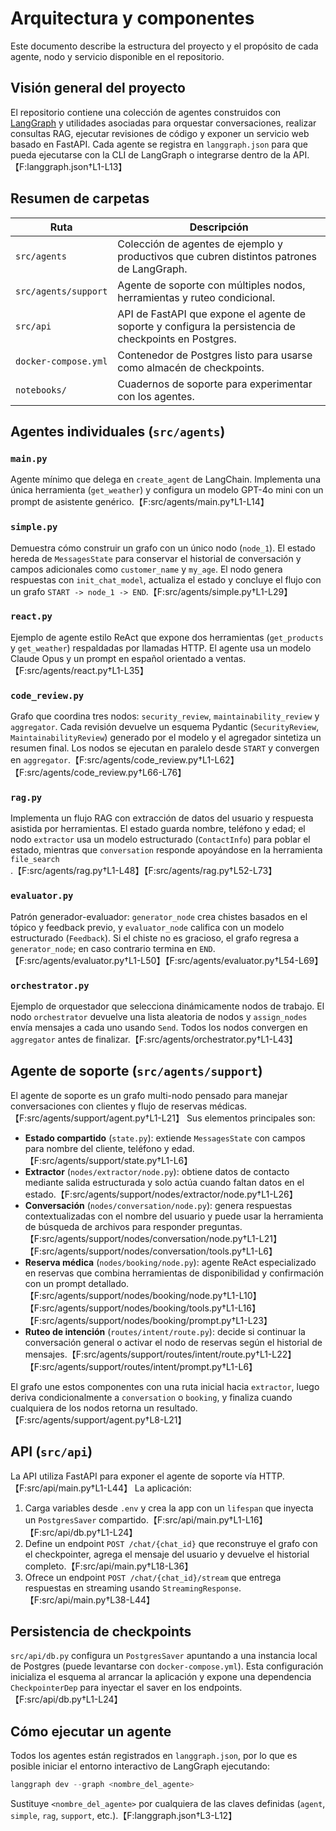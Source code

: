 # Arquitectura y componentes

Este documento describe la estructura del proyecto y el propósito de cada agente, nodo y servicio disponible en el repositorio.

## Visión general del proyecto

El repositorio contiene una colección de agentes construidos con [LangGraph](https://langchain-ai.github.io/langgraph/) y utilidades asociadas para orquestar conversaciones, realizar consultas RAG, ejecutar revisiones de código y exponer un servicio web basado en FastAPI. Cada agente se registra en `langgraph.json` para que pueda ejecutarse con la CLI de LangGraph o integrarse dentro de la API.【F:langgraph.json†L1-L13】

## Resumen de carpetas

| Ruta | Descripción |
| --- | --- |
| `src/agents` | Colección de agentes de ejemplo y productivos que cubren distintos patrones de LangGraph. |
| `src/agents/support` | Agente de soporte con múltiples nodos, herramientas y ruteo condicional. |
| `src/api` | API de FastAPI que expone el agente de soporte y configura la persistencia de checkpoints en Postgres. |
| `docker-compose.yml` | Contenedor de Postgres listo para usarse como almacén de checkpoints. |
| `notebooks/` | Cuadernos de soporte para experimentar con los agentes. |

## Agentes individuales (`src/agents`)

### `main.py`
Agente mínimo que delega en `create_agent` de LangChain. Implementa una única herramienta (`get_weather`) y configura un modelo GPT-4o mini con un prompt de asistente genérico.【F:src/agents/main.py†L1-L14】

### `simple.py`
Demuestra cómo construir un grafo con un único nodo (`node_1`). El estado hereda de `MessagesState` para conservar el historial de conversación y campos adicionales como `customer_name` y `my_age`. El nodo genera respuestas con `init_chat_model`, actualiza el estado y concluye el flujo con un grafo `START -> node_1 -> END`.【F:src/agents/simple.py†L1-L29】

### `react.py`
Ejemplo de agente estilo ReAct que expone dos herramientas (`get_products` y `get_weather`) respaldadas por llamadas HTTP. El agente usa un modelo Claude Opus y un prompt en español orientado a ventas.【F:src/agents/react.py†L1-L35】

### `code_review.py`
Grafo que coordina tres nodos: `security_review`, `maintainability_review` y `aggregator`. Cada revisión devuelve un esquema Pydantic (`SecurityReview`, `MaintainabilityReview`) generado por el modelo y el agregador sintetiza un resumen final. Los nodos se ejecutan en paralelo desde `START` y convergen en `aggregator`.【F:src/agents/code_review.py†L1-L62】【F:src/agents/code_review.py†L66-L76】

### `rag.py`
Implementa un flujo RAG con extracción de datos del usuario y respuesta asistida por herramientas. El estado guarda nombre, teléfono y edad; el nodo `extractor` usa un modelo estructurado (`ContactInfo`) para poblar el estado, mientras que `conversation` responde apoyándose en la herramienta `file_search`.【F:src/agents/rag.py†L1-L48】【F:src/agents/rag.py†L52-L73】

### `evaluator.py`
Patrón generador-evaluador: `generator_node` crea chistes basados en el tópico y feedback previo, y `evaluator_node` califica con un modelo estructurado (`Feedback`). Si el chiste no es gracioso, el grafo regresa a `generator_node`; en caso contrario termina en `END`.【F:src/agents/evaluator.py†L1-L50】【F:src/agents/evaluator.py†L54-L69】

### `orchestrator.py`
Ejemplo de orquestador que selecciona dinámicamente nodos de trabajo. El nodo `orchestrator` devuelve una lista aleatoria de nodos y `assign_nodes` envía mensajes a cada uno usando `Send`. Todos los nodos convergen en `aggregator` antes de finalizar.【F:src/agents/orchestrator.py†L1-L43】

## Agente de soporte (`src/agents/support`)

El agente de soporte es un grafo multi-nodo pensado para manejar conversaciones con clientes y flujo de reservas médicas.【F:src/agents/support/agent.py†L1-L21】 Sus elementos principales son:

- **Estado compartido** (`state.py`): extiende `MessagesState` con campos para nombre del cliente, teléfono y edad.【F:src/agents/support/state.py†L1-L6】
- **Extractor** (`nodes/extractor/node.py`): obtiene datos de contacto mediante salida estructurada y solo actúa cuando faltan datos en el estado.【F:src/agents/support/nodes/extractor/node.py†L1-L26】
- **Conversación** (`nodes/conversation/node.py`): genera respuestas contextualizadas con el nombre del usuario y puede usar la herramienta de búsqueda de archivos para responder preguntas.【F:src/agents/support/nodes/conversation/node.py†L1-L21】【F:src/agents/support/nodes/conversation/tools.py†L1-L6】
- **Reserva médica** (`nodes/booking/node.py`): agente ReAct especializado en reservas que combina herramientas de disponibilidad y confirmación con un prompt detallado.【F:src/agents/support/nodes/booking/node.py†L1-L10】【F:src/agents/support/nodes/booking/tools.py†L1-L16】【F:src/agents/support/nodes/booking/prompt.py†L1-L23】
- **Ruteo de intención** (`routes/intent/route.py`): decide si continuar la conversación general o activar el nodo de reservas según el historial de mensajes.【F:src/agents/support/routes/intent/route.py†L1-L22】【F:src/agents/support/routes/intent/prompt.py†L1-L6】

El grafo une estos componentes con una ruta inicial hacia `extractor`, luego deriva condicionalmente a `conversation` o `booking`, y finaliza cuando cualquiera de los nodos retorna un resultado.【F:src/agents/support/agent.py†L8-L21】

## API (`src/api`)

La API utiliza FastAPI para exponer el agente de soporte vía HTTP.【F:src/api/main.py†L1-L44】 La aplicación:

1. Carga variables desde `.env` y crea la app con un `lifespan` que inyecta un `PostgresSaver` compartido.【F:src/api/main.py†L1-L16】【F:src/api/db.py†L1-L24】
2. Define un endpoint `POST /chat/{chat_id}` que reconstruye el grafo con el checkpointer, agrega el mensaje del usuario y devuelve el historial completo.【F:src/api/main.py†L18-L36】
3. Ofrece un endpoint `POST /chat/{chat_id}/stream` que entrega respuestas en streaming usando `StreamingResponse`.【F:src/api/main.py†L38-L44】

## Persistencia de checkpoints

`src/api/db.py` configura un `PostgresSaver` apuntando a una instancia local de Postgres (puede levantarse con `docker-compose.yml`). Esta configuración inicializa el esquema al arrancar la aplicación y expone una dependencia `CheckpointerDep` para inyectar el saver en los endpoints.【F:src/api/db.py†L1-L24】

## Cómo ejecutar un agente

Todos los agentes están registrados en `langgraph.json`, por lo que es posible iniciar el entorno interactivo de LangGraph ejecutando:

```powershell
langgraph dev --graph <nombre_del_agente>
```

Sustituye `<nombre_del_agente>` por cualquiera de las claves definidas (`agent`, `simple`, `rag`, `support`, etc.).【F:langgraph.json†L3-L12】

